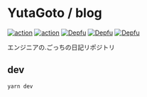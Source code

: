 # YutaGoto / blog

[![action](https://github.com/YutaGoto/blog/actions/workflows/pages.yml/badge.svg)](https://github.com/YutaGoto/blog/actions)
[![action](https://github.com/YutaGoto/blog/actions/workflows/ci.yml/badge.svg)](https://github.com/YutaGoto/blog/actions)
[![Depfu](https://badges.depfu.com/badges/dd25dcf69e81ce43807c260267802cea/status.svg)](https://depfu.com)
[![Depfu](https://badges.depfu.com/badges/dd25dcf69e81ce43807c260267802cea/overview.svg)](https://depfu.com/github/YutaGoto/blog?project_id=33983)
[![Depfu](https://badges.depfu.com/badges/dd25dcf69e81ce43807c260267802cea/count.svg)](https://depfu.com/github/YutaGoto/blog?project_id=33983)

エンジニアの.ごっちの日記リポジトリ

## dev

```sh
yarn dev
```

